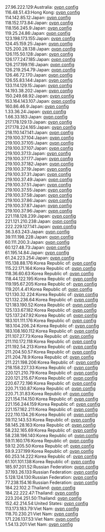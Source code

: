 27.96.222.129:Australia: [ovpn config](vpn/27_96_222_129.ovpn)  
116.48.51.43:Hong Kong: [ovpn config](vpn/116_48_51_43.ovpn)  
114.142.85.12:Japan: [ovpn config](vpn/114_142_85_12.ovpn)  
118.152.173.84:Japan: [ovpn config](vpn/118_152_173_84.ovpn)  
118.156.245.9:Japan: [ovpn config](vpn/118_156_245_9.ovpn)  
119.25.24.86:Japan: [ovpn config](vpn/119_25_24_86.ovpn)  
123.198.173.155:Japan: [ovpn config](vpn/123_198_173_155.ovpn)  
124.45.159.25:Japan: [ovpn config](vpn/124_45_159_25.ovpn)  
125.200.28.138:Japan: [ovpn config](vpn/125_200_28_138.ovpn)  
126.115.50.128:Japan: [ovpn config](vpn/126_115_50_128.ovpn)  
126.177.247.185:Japan: [ovpn config](vpn/126_177_247_185.ovpn)  
126.217.199.116:Japan: [ovpn config](vpn/126_217_199_116.ovpn)  
126.219.254.79:Japan: [ovpn config](vpn/126_219_254_79.ovpn)  
126.46.72.170:Japan: [ovpn config](vpn/126_46_72_170.ovpn)  
126.55.83.144:Japan: [ovpn config](vpn/126_55_83_144.ovpn)  
133.114.129.15:Japan: [ovpn config](vpn/133_114_129_15.ovpn)  
14.193.38.202:Japan: [ovpn config](vpn/14_193_38_202.ovpn)  
150.249.68.92:Japan: [ovpn config](vpn/150_249_68_92.ovpn)  
153.164.143.107:Japan: [ovpn config](vpn/153_164_143_107.ovpn)  
160.86.46.9:Japan: [ovpn config](vpn/160_86_46_9.ovpn)  
1.33.36.24:Japan: [ovpn config](vpn/1_33_36_24.ovpn)  
1.66.33.183:Japan: [ovpn config](vpn/1_66_33_183.ovpn)  
217.178.129.13:Japan: [ovpn config](vpn/217_178_129_13.ovpn)  
217.178.224.165:Japan: [ovpn config](vpn/217_178_224_165.ovpn)  
218.110.147.141:Japan: [ovpn config](vpn/218_110_147_141.ovpn)  
219.100.37.104:Japan: [ovpn config](vpn/219_100_37_104.ovpn)  
219.100.37.105:Japan: [ovpn config](vpn/219_100_37_105.ovpn)  
219.100.37.107:Japan: [ovpn config](vpn/219_100_37_107.ovpn)  
219.100.37.13:Japan: [ovpn config](vpn/219_100_37_13.ovpn)  
219.100.37.177:Japan: [ovpn config](vpn/219_100_37_177.ovpn)  
219.100.37.182:Japan: [ovpn config](vpn/219_100_37_182.ovpn)  
219.100.37.19:Japan: [ovpn config](vpn/219_100_37_19.ovpn)  
219.100.37.31:Japan: [ovpn config](vpn/219_100_37_31.ovpn)  
219.100.37.49:Japan: [ovpn config](vpn/219_100_37_49.ovpn)  
219.100.37.51:Japan: [ovpn config](vpn/219_100_37_51.ovpn)  
219.100.37.55:Japan: [ovpn config](vpn/219_100_37_55.ovpn)  
219.100.37.58:Japan: [ovpn config](vpn/219_100_37_58.ovpn)  
219.100.37.86:Japan: [ovpn config](vpn/219_100_37_86.ovpn)  
219.100.37.87:Japan: [ovpn config](vpn/219_100_37_87.ovpn)  
219.100.37.96:Japan: [ovpn config](vpn/219_100_37_96.ovpn)  
221.118.128.239:Japan: [ovpn config](vpn/221_118_128_239.ovpn)  
221.121.210.238:Japan: [ovpn config](vpn/221_121_210_238.ovpn)  
222.229.127.141:Japan: [ovpn config](vpn/222_229_127_141.ovpn)  
36.3.63.243:Japan: [ovpn config](vpn/36_3_63_243.ovpn)  
39.111.198.228:Japan: [ovpn config](vpn/39_111_198_228.ovpn)  
60.111.200.3:Japan: [ovpn config](vpn/60_111_200_3.ovpn)  
60.127.48.73:Japan: [ovpn config](vpn/60_127_48_73.ovpn)  
61.195.14.84:Japan: [ovpn config](vpn/61_195_14_84.ovpn)  
61.24.223.254:Japan: [ovpn config](vpn/61_24_223_254.ovpn)  
115.138.88.176:Korea Republic of: [ovpn config](vpn/115_138_88_176.ovpn)  
115.22.171.164:Korea Republic of: [ovpn config](vpn/115_22_171_164.ovpn)  
118.36.60.63:Korea Republic of: [ovpn config](vpn/118_36_60_63.ovpn)  
118.44.122.195:Korea Republic of: [ovpn config](vpn/118_44_122_195.ovpn)  
119.195.67.205:Korea Republic of: [ovpn config](vpn/119_195_67_205.ovpn)  
119.201.4.41:Korea Republic of: [ovpn config](vpn/119_201_4_41.ovpn)  
121.130.32.224:Korea Republic of: [ovpn config](vpn/121_130_32_224.ovpn)  
121.132.236.64:Korea Republic of: [ovpn config](vpn/121_132_236_64.ovpn)  
121.183.190.52:Korea Republic of: [ovpn config](vpn/121_183_190_52.ovpn)  
125.133.67.182:Korea Republic of: [ovpn config](vpn/125_133_67_182.ovpn)  
125.137.247.92:Korea Republic of: [ovpn config](vpn/125_137_247_92.ovpn)  
183.101.111.176:Korea Republic of: [ovpn config](vpn/183_101_111_176.ovpn)  
183.104.206.24:Korea Republic of: [ovpn config](vpn/183_104_206_24.ovpn)  
183.108.160.112:Korea Republic of: [ovpn config](vpn/183_108_160_112.ovpn)  
211.107.27.73:Korea Republic of: [ovpn config](vpn/211_107_27_73.ovpn)  
211.110.172.118:Korea Republic of: [ovpn config](vpn/211_110_172_118.ovpn)  
211.192.54.213:Korea Republic of: [ovpn config](vpn/211_192_54_213.ovpn)  
211.204.50.57:Korea Republic of: [ovpn config](vpn/211_204_50_57.ovpn)  
211.204.78.9:Korea Republic of: [ovpn config](vpn/211_204_78_9.ovpn)  
211.221.198.206:Korea Republic of: [ovpn config](vpn/211_221_198_206.ovpn)  
218.158.227.33:Korea Republic of: [ovpn config](vpn/218_158_227_33.ovpn)  
220.121.210.79:Korea Republic of: [ovpn config](vpn/220_121_210_79.ovpn)  
220.121.215.67:Korea Republic of: [ovpn config](vpn/220_121_215_67.ovpn)  
220.67.72.196:Korea Republic of: [ovpn config](vpn/220_67_72_196.ovpn)  
220.71.130.87:Korea Republic of: [ovpn config](vpn/220_71_130_87.ovpn)  
220.71.31.83:Korea Republic of: [ovpn config](vpn/220_71_31_83.ovpn)  
221.154.114.150:Korea Republic of: [ovpn config](vpn/221_154_114_150.ovpn)  
221.156.244.159:Korea Republic of: [ovpn config](vpn/221_156_244_159.ovpn)  
221.157.162.211:Korea Republic of: [ovpn config](vpn/221_157_162_211.ovpn)  
222.110.134.26:Korea Republic of: [ovpn config](vpn/222_110_134_26.ovpn)  
39.112.143.53:Korea Republic of: [ovpn config](vpn/39_112_143_53.ovpn)  
58.145.28.163:Korea Republic of: [ovpn config](vpn/58_145_28_163.ovpn)  
58.232.165.69:Korea Republic of: [ovpn config](vpn/58_232_165_69.ovpn)  
58.238.196.140:Korea Republic of: [ovpn config](vpn/58_238_196_140.ovpn)  
59.11.160.176:Korea Republic of: [ovpn config](vpn/59_11_160_176.ovpn)  
59.12.205.50:Korea Republic of: [ovpn config](vpn/59_12_205_50.ovpn)  
59.9.237.199:Korea Republic of: [ovpn config](vpn/59_9_237_199.ovpn)  
60.253.14.222:Korea Republic of: [ovpn config](vpn/60_253_14_222.ovpn)  
61.101.101.138:Korea Republic of: [ovpn config](vpn/61_101_101_138.ovpn)  
185.97.201.52:Russian Federation: [ovpn config](vpn/185_97_201_52.ovpn)  
37.193.26.133:Russian Federation: [ovpn config](vpn/37_193_26_133.ovpn)  
5.128.124.130:Russian Federation: [ovpn config](vpn/5_128_124_130.ovpn)  
77.238.154.16:Russian Federation: [ovpn config](vpn/77_238_154_16.ovpn)  
184.22.102.2:Thailand: [ovpn config](vpn/184_22_102_2.ovpn)  
184.22.222.47:Thailand: [ovpn config](vpn/184_22_222_47.ovpn)  
223.204.251.50:Thailand: [ovpn config](vpn/223_204_251_50.ovpn)  
152.42.214.54:United States: [ovpn config](vpn/152_42_214_54.ovpn)  
113.173.183.79:Viet Nam: [ovpn config](vpn/113_173_183_79.ovpn)  
118.70.230.21:Viet Nam: [ovpn config](vpn/118_70_230_21.ovpn)  
171.226.137.53:Viet Nam: [ovpn config](vpn/171_226_137_53.ovpn)  
1.54.13.201:Viet Nam: [ovpn config](vpn/1_54_13_201.ovpn)  
